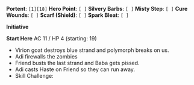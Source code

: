 **Portent**: `[1][18]`
**Hero Point**: `[ ]`
**Silvery Barbs**: `[ ]`
**Misty Step**: `[ ]`
**Cure Wounds**: `[ ]`
**Scarf (Shield)**: `[ ]`
**Spark Bleat**: `[ ]`

**Initiative**

**Start Here**
AC 11 / HP 4 (starting: 19)
- Virion goat destroys blue strand and polymorph breaks on us.
- Adi firewalls the zombies
- Friend busts the last strand and Baba gets pissed.
- Adi casts Haste on Friend so they can run away.
- Skill Challenge: 